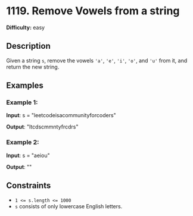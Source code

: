 # 1119. Remove Vowels from a string

__Difficulty:__ easy

## Description

Given a string `s`, remove the vowels `'a'`, `'e'`, `'i'`, `'o'`, and `'u'` from it, and
return the new string.

## Examples

### Example 1:

__Input__: s = "leetcodeisacommunityforcoders"

__Output__: "ltcdscmmntyfrcdrs"

### Example 2:

__Input__: s = "aeiou"

__Output__: ""

## Constraints

- `1 <= s.length <= 1000`
- `s` consists of only lowercase English letters.
